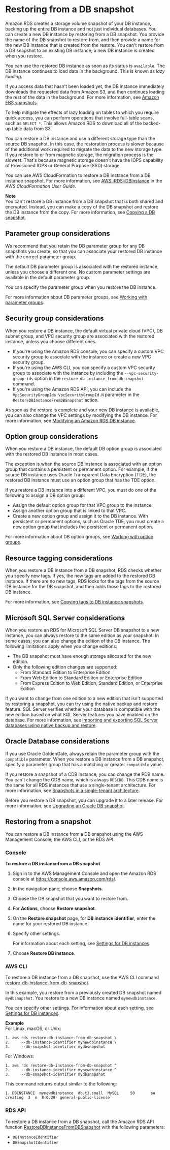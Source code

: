 # Restoring from a DB snapshot<a name="USER_RestoreFromSnapshot"></a><a name="restore_snapshot"></a>

Amazon RDS creates a storage volume snapshot of your DB instance, backing up the entire DB instance and not just individual databases\. You can create a new DB instance by restoring from a DB snapshot\. You provide the name of the DB snapshot to restore from, and then provide a name for the new DB instance that is created from the restore\. You can't restore from a DB snapshot to an existing DB instance; a new DB instance is created when you restore\. 

You can use the restored DB instance as soon as its status is `available`\. The DB instance continues to load data in the background\. This is known as *lazy loading*\.

If you access data that hasn't been loaded yet, the DB instance immediately downloads the requested data from Amazon S3, and then continues loading the rest of the data in the background\. For more information, see [Amazon EBS snapshots](https://docs.aws.amazon.com/AWSEC2/latest/UserGuide/EBSSnapshots.html)\.

To help mitigate the effects of lazy loading on tables to which you require quick access, you can perform operations that involve full\-table scans, such as `SELECT *`\. This allows Amazon RDS to download all of the backed\-up table data from S3\.

You can restore a DB instance and use a different storage type than the source DB snapshot\. In this case, the restoration process is slower because of the additional work required to migrate the data to the new storage type\. If you restore to or from magnetic storage, the migration process is the slowest\. That's because magnetic storage doesn't have the IOPS capability of Provisioned IOPS or General Purpose \(SSD\) storage\.

You can use AWS CloudFormation to restore a DB instance from a DB instance snapshot\. For more information, see [AWS::RDS::DBInstance](https://docs.aws.amazon.com/AWSCloudFormation/latest/UserGuide/aws-properties-rds-database-instance.html) in the *AWS CloudFormation User Guide*\.

**Note**  
You can't restore a DB instance from a DB snapshot that is both shared and encrypted\. Instead, you can make a copy of the DB snapshot and restore the DB instance from the copy\. For more information, see [Copying a DB snapshot](USER_CopySnapshot.md)\.

## Parameter group considerations<a name="USER_RestoreFromSnapshot.Parameters"></a>

We recommend that you retain the DB parameter group for any DB snapshots you create, so that you can associate your restored DB instance with the correct parameter group\.

The default DB parameter group is associated with the restored instance, unless you choose a different one\. No custom parameter settings are available in the default parameter group\.

You can specify the parameter group when you restore the DB instance\.

For more information about DB parameter groups, see [Working with parameter groups](USER_WorkingWithParamGroups.md)\.

## Security group considerations<a name="USER_RestoreFromSnapshot.Security"></a>

When you restore a DB instance, the default virtual private cloud \(VPC\), DB subnet group, and VPC security group are associated with the restored instance, unless you choose different ones\.
+ If you're using the Amazon RDS console, you can specify a custom VPC security group to associate with the instance or create a new VPC security group\.
+ If you're using the AWS CLI, you can specify a custom VPC security group to associate with the instance by including the `--vpc-security-group-ids` option in the `restore-db-instance-from-db-snapshot` command\.
+ If you're using the Amazon RDS API, you can include the `VpcSecurityGroupIds.VpcSecurityGroupId.N` parameter in the `RestoreDBInstanceFromDBSnapshot` action\.

As soon as the restore is complete and your new DB instance is available, you can also change the VPC settings by modifying the DB instance\. For more information, see [Modifying an Amazon RDS DB instance](Overview.DBInstance.Modifying.md)\.

## Option group considerations<a name="USER_RestoreFromSnapshot.Options"></a>

When you restore a DB instance, the default DB option group is associated with the restored DB instance in most cases\.

The exception is when the source DB instance is associated with an option group that contains a persistent or permanent option\. For example, if the source DB instance uses Oracle Transparent Data Encryption \(TDE\), the restored DB instance must use an option group that has the TDE option\.

If you restore a DB instance into a different VPC, you must do one of the following to assign a DB option group:
+ Assign the default option group for that VPC group to the instance\.
+ Assign another option group that is linked to that VPC\.
+ Create a new option group and assign it to the DB instance\. With persistent or permanent options, such as Oracle TDE, you must create a new option group that includes the persistent or permanent option\.

For more information about DB option groups, see [Working with option groups](USER_WorkingWithOptionGroups.md)\.

## Resource tagging considerations<a name="restore-from-snapshot.tagging"></a>

When you restore a DB instance from a DB snapshot, RDS checks whether you specify new tags\. If yes, the new tags are added to the restored DB instance\. If there are no new tags, RDS looks for the tags from the source DB instance for the DB snapshot, and then adds those tags to the restored DB instance\.

For more information, see [Copying tags to DB instance snapshots](USER_Tagging.md#USER_Tagging.CopyTags)\.

## Microsoft SQL Server considerations<a name="USER_RestoreFromSnapshot.MSSQL"></a>

When you restore an RDS for Microsoft SQL Server DB snapshot to a new instance, you can always restore to the same edition as your snapshot\. In some cases, you can also change the edition of the DB instance\. The following limitations apply when you change editions:
+ The DB snapshot must have enough storage allocated for the new edition\.
+ Only the following edition changes are supported:
  + From Standard Edition to Enterprise Edition
  + From Web Edition to Standard Edition or Enterprise Edition
  + From Express Edition to Web Edition, Standard Edition, or Enterprise Edition

If you want to change from one edition to a new edition that isn't supported by restoring a snapshot, you can try using the native backup and restore feature\. SQL Server verifies whether your database is compatible with the new edition based on what SQL Server features you have enabled on the database\. For more information, see [Importing and exporting SQL Server databases using native backup and restore](SQLServer.Procedural.Importing.md)\.

## Oracle Database considerations<a name="USER_RestoreFromSnapshot.Oracle"></a>

If you use Oracle GoldenGate, always retain the parameter group with the `compatible` parameter\. When you restore a DB instance from a DB snapshot, specify a parameter group that has a matching or greater `compatible` value\.

If you restore a snapshot of a CDB instance, you can change the PDB name\. You can't change the CDB name, which is always `RDSCDB`\. This CDB name is the same for all RDS instances that use a single\-tenant architecture\. For more information, see [Snapshots in a single\-tenant architecture](Oracle.Concepts.single-tenant.md#Oracle.Concepts.single-tenant.snapshots)\.

Before you restore a DB snapshot, you can upgrade it to a later release\. For more information, see [Upgrading an Oracle DB snapshot](USER_UpgradeDBSnapshot.Oracle.md)\.

## Restoring from a snapshot<a name="USER_RestoreFromSnapshot.Restoring"></a>

You can restore a DB instance from a DB snapshot using the AWS Management Console, the AWS CLI, or the RDS API\.

### Console<a name="USER_RestoreFromSnapshot.CON"></a>

**To restore a DB instancefrom a DB snapshot**

1. Sign in to the AWS Management Console and open the Amazon RDS console at [https://console\.aws\.amazon\.com/rds/](https://console.aws.amazon.com/rds/)\.

1. In the navigation pane, choose **Snapshots**\.

1. Choose the DB snapshot that you want to restore from\.

1. For **Actions**, choose **Restore snapshot**\.

1. On the **Restore snapshot** page, for **DB instance identifier**, enter the name for your restored DB instance\.

1. Specify other settings\.

   For information about each setting, see [Settings for DB instances](USER_CreateDBInstance.md#USER_CreateDBInstance.Settings)\.

1. Choose **Restore DB instance**\. 

### AWS CLI<a name="USER_RestoreFromSnapshot.CLI"></a>

To restore a DB instance from a DB snapshot, use the AWS CLI command [restore\-db\-instance\-from\-db\-snapshot](https://docs.aws.amazon.com/cli/latest/reference/rds/restore-db-instance-from-db-snapshot.html)\. 

In this example, you restore from a previously created DB snapshot named `mydbsnapshot`\. You restore to a new DB instance named `mynewdbinstance`\.

You can specify other settings\. For information about each setting, see [Settings for DB instances](USER_CreateDBInstance.md#USER_CreateDBInstance.Settings)\.

**Example**  
For Linux, macOS, or Unix:  
   

```
1. aws rds restore-db-instance-from-db-snapshot \
2.     --db-instance-identifier mynewdbinstance \
3.     --db-snapshot-identifier mydbsnapshot
```
For Windows:  
   

```
1. aws rds restore-db-instance-from-db-snapshot ^
2.     --db-instance-identifier mynewdbinstance ^
3.     --db-snapshot-identifier mydbsnapshot
```
This command returns output similar to the following:  

```
1. DBINSTANCE  mynewdbinstance  db.t3.small  MySQL     50       sa              creating  3  n  8.0.28  general-public-license
```

### RDS API<a name="USER_RestoreFromSnapshot.API"></a>

To restore a DB instance from a DB snapshot, call the Amazon RDS API function [RestoreDBInstanceFromDBSnapshot](https://docs.aws.amazon.com/AmazonRDS/latest/APIReference/API_RestoreDBInstanceFromDBSnapshot.html) with the following parameters: 
+ `DBInstanceIdentifier` 
+ `DBSnapshotIdentifier` 